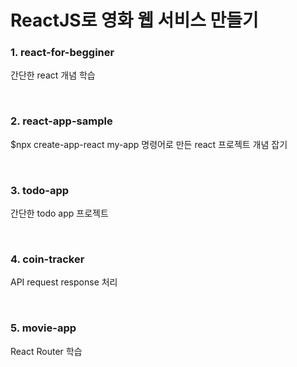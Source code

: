# ReactJS로 영화 웹 서비스 만들기

### 1. react-for-begginer
간단한 react 개념 학습

<br>

### 2. react-app-sample
$npx create-app-react my-app 명령어로 만든 react 프로젝트 개념 잡기

<br>

### 3. todo-app
간단한 todo app 프로젝트

<br>

### 4. coin-tracker
API request response 처리

<br>

### 5. movie-app
React Router 학습
